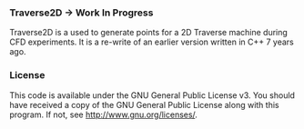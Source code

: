 ### Traverse2D -> Work In Progress
Traverse2D is a used to generate points for a 2D Traverse machine during CFD experiments. 
It is a re-write of an earlier version written in C++ 7 years ago. 

### License
This code is available under the GNU General Public License v3. You should have received a copy of the GNU General Public License
    along with this program.  If not, see <http://www.gnu.org/licenses/>.
